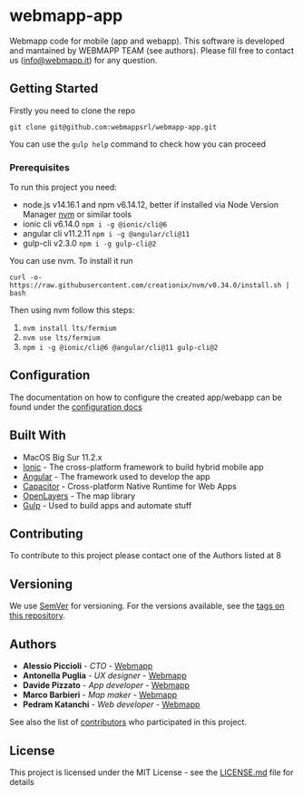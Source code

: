 # webmapp-app

Webmapp code for mobile (app and webapp).
This software is developed and mantained by WEBMAPP TEAM (see authors). Please fill free to contact us (info@webmapp.it) for any question.

## Getting Started

Firstly you need to clone the repo

`git clone git@github.com:webmappsrl/webmapp-app.git`

You can use the `gulp help` command to check how you can proceed

### Prerequisites

To run this project you need:

- node.js v14.16.1 and npm v6.14.12, better if installed via Node Version Manager [nvm](https://github.com/nvm-sh/nvm) or similar tools
- ionic cli v6.14.0 `npm i -g @ionic/cli@6`
- angular cli v11.2.11 `npm i -g @angular/cli@11`
- gulp-cli v2.3.0 `npm i -g gulp-cli@2`

You can use nvm. To install it run

`curl -o- https://raw.githubusercontent.com/creationix/nvm/v0.34.0/install.sh | bash`

Then using nvm follow this steps:

1. `nvm install lts/fermium`
2. `nvm use lts/fermium`
3. `npm i -g @ionic/cli@6 @angular/cli@11 gulp-cli@2`

## Configuration

The documentation on how to configure the created app/webapp can be found under the [configuration docs](docs/config/config.md)

## Built With

- MacOS Big Sur 11.2.x
- [Ionic](https://ionicframework.com/docs) - The cross-platform framework to build hybrid mobile app
- [Angular](https://angular.io/docs) - The framework used to develop the app
- [Capacitor](https://capacitorjs.com/docs) - Cross-platform Native Runtime for Web Apps
- [OpenLayers](https://openlayers.org/en/latest/doc/) - The map library
- [Gulp](https://gulpjs.com/) - Used to build apps and automate stuff

## Contributing

To contribute to this project please contact one of the Authors listed at 8

## Versioning

We use [SemVer](http://semver.org/) for versioning. For the versions available, see the [tags on this repository](https://github.com/webmappsrl/wm-app/tags).

## Authors

- **Alessio Piccioli** - _CTO_ - [Webmapp](https://github.com/piccioli)
- **Antonella Puglia** - _UX designer_ - [Webmapp](https://github.com/antonellapuglia)
- **Davide Pizzato** - _App developer_ - [Webmapp](https://github.com/dvdpzzt-webmapp)
- **Marco Barbieri** - _Map maker_ - [Webmapp](https://github.com/marchile)
- **Pedram Katanchi** - _Web developer_ - [Webmapp](https://github.com/padramkat)

See also the list of [contributors](https://github.com/webmappsrl/wm-app/graphs/contributors) who participated in this project.

## License

This project is licensed under the MIT License - see the [LICENSE.md](LICENSE.md) file for details
